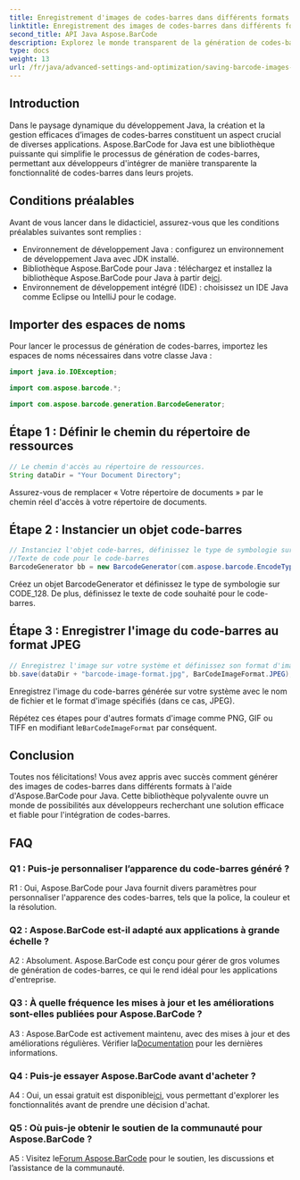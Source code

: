 ```yaml
---
title: Enregistrement d'images de codes-barres dans différents formats en Java avec Aspose.BarCode
linktitle: Enregistrement des images de codes-barres dans différents formats
second_title: API Java Aspose.BarCode
description: Explorez le monde transparent de la génération de codes-barres en Java avec Aspose.BarCode. Apprenez à enregistrer des images de codes-barres dans différents formats sans effort.
type: docs
weight: 13
url: /fr/java/advanced-settings-and-optimization/saving-barcode-images-different-formats/
---
```

## Introduction

Dans le paysage dynamique du développement Java, la création et la gestion efficaces d’images de codes-barres constituent un aspect crucial de diverses applications. Aspose.BarCode for Java est une bibliothèque puissante qui simplifie le processus de génération de codes-barres, permettant aux développeurs d'intégrer de manière transparente la fonctionnalité de codes-barres dans leurs projets.

## Conditions préalables

Avant de vous lancer dans le didacticiel, assurez-vous que les conditions préalables suivantes sont remplies :

- Environnement de développement Java : configurez un environnement de développement Java avec JDK installé.
-  Bibliothèque Aspose.BarCode pour Java : téléchargez et installez la bibliothèque Aspose.BarCode pour Java à partir de[ici](https://releases.aspose.com/barcode/java/).
- Environnement de développement intégré (IDE) : choisissez un IDE Java comme Eclipse ou IntelliJ pour le codage.

## Importer des espaces de noms

Pour lancer le processus de génération de codes-barres, importez les espaces de noms nécessaires dans votre classe Java :

```java
import java.io.IOException;

import com.aspose.barcode.*;

import com.aspose.barcode.generation.BarcodeGenerator;
```

## Étape 1 : Définir le chemin du répertoire de ressources

```java
// Le chemin d'accès au répertoire de ressources.
String dataDir = "Your Document Directory";
```

Assurez-vous de remplacer « Votre répertoire de documents » par le chemin réel d'accès à votre répertoire de documents.

## Étape 2 : Instancier un objet code-barres

```java
// Instanciez l'objet code-barres, définissez le type de symbologie sur code128 et définissez le
//Texte de code pour le code-barres
BarcodeGenerator bb = new BarcodeGenerator(com.aspose.barcode.EncodeTypes.CODE_128, "1234567");
```

Créez un objet BarcodeGenerator et définissez le type de symbologie sur CODE_128. De plus, définissez le texte de code souhaité pour le code-barres.

## Étape 3 : Enregistrer l'image du code-barres au format JPEG

```java
// Enregistrez l'image sur votre système et définissez son format d'image sur Jpeg
bb.save(dataDir + "barcode-image-format.jpg", BarCodeImageFormat.JPEG);
```

Enregistrez l'image du code-barres générée sur votre système avec le nom de fichier et le format d'image spécifiés (dans ce cas, JPEG).

 Répétez ces étapes pour d'autres formats d'image comme PNG, GIF ou TIFF en modifiant le`BarCodeImageFormat` par conséquent.

## Conclusion

Toutes nos félicitations! Vous avez appris avec succès comment générer des images de codes-barres dans différents formats à l'aide d'Aspose.BarCode pour Java. Cette bibliothèque polyvalente ouvre un monde de possibilités aux développeurs recherchant une solution efficace et fiable pour l'intégration de codes-barres.

## FAQ

### Q1 : Puis-je personnaliser l’apparence du code-barres généré ?

R1 : Oui, Aspose.BarCode pour Java fournit divers paramètres pour personnaliser l'apparence des codes-barres, tels que la police, la couleur et la résolution.

### Q2 : Aspose.BarCode est-il adapté aux applications à grande échelle ?

A2 : Absolument. Aspose.BarCode est conçu pour gérer de gros volumes de génération de codes-barres, ce qui le rend idéal pour les applications d'entreprise.

### Q3 : À quelle fréquence les mises à jour et les améliorations sont-elles publiées pour Aspose.BarCode ?

 A3 : Aspose.BarCode est activement maintenu, avec des mises à jour et des améliorations régulières. Vérifier la[Documentation](https://reference.aspose.com/barcode/java/) pour les dernières informations.

### Q4 : Puis-je essayer Aspose.BarCode avant d'acheter ?

 A4 : Oui, un essai gratuit est disponible[ici](https://releases.aspose.com/), vous permettant d'explorer les fonctionnalités avant de prendre une décision d'achat.

### Q5 : Où puis-je obtenir le soutien de la communauté pour Aspose.BarCode ?

 A5 : Visitez le[Forum Aspose.BarCode](https://forum.aspose.com/c/barcode/13) pour le soutien, les discussions et l’assistance de la communauté.